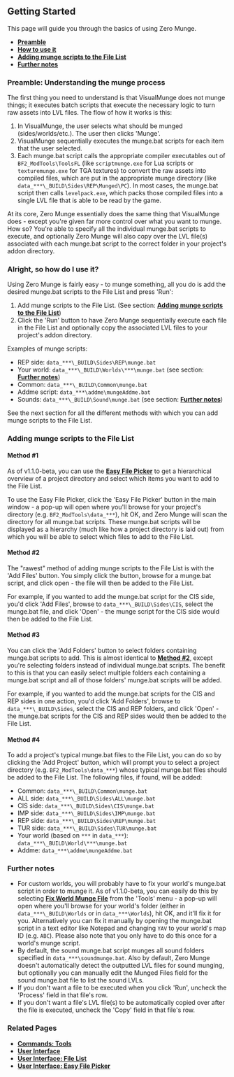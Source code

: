 ## Getting Started

This page will guide you through the basics of using Zero Munge.

- [**Preamble**](#preamble-understanding-the-munge-process)
- [**How to use it**](#alright-so-how-do-i-use-it-)
- [**Adding munge scripts to the File List**](#adding-munge-scripts-to-the-file-list)
- [**Further notes**](#further-notes)

### Preamble: Understanding the munge process

The first thing you need to understand is that VisualMunge does not munge things; it executes batch scripts that execute the necessary logic to turn raw assets into LVL files. The flow of how it works is this: 

1. In VisualMunge, the user selects what should be munged (sides/worlds/etc.). The user then clicks 'Munge'.
2. VisualMunge sequentially executes the munge.bat scripts for each item that the user selected.
3. Each munge.bat script calls the appropriate compiler executables out of `BF2_ModTools\ToolsFL` (like `scriptmunge.exe` for Lua scripts or `texturemunge.exe` for TGA textures) to convert the raw assets into compiled files, which are put in the appropriate munge directory (like `data_***\_BUILD\Sides\REP\Munged\PC`). In most cases, the munge.bat script then calls `levelpack.exe`, which packs those compiled files into a single LVL file that is able to be read by the game.

At its core, Zero Munge essentially does the same thing that VisualMunge does - except you're given far more control over what you want to munge. How so? You're able to specify all the individual munge.bat scripts to execute, and optionally Zero Munge will also copy over the LVL file(s) associated with each munge.bat script to the correct folder in your project's addon directory.

### Alright, so how do I use it?

Using Zero Munge is fairly easy - to munge something, all you do is add the desired munge.bat scripts to the File List and press 'Run':

1. Add munge scripts to the File List. (See section: [**Adding munge scripts to the File List**](#adding-munge-scripts-to-the-file-list))
2. Click the 'Run' button to have Zero Munge sequentially execute each file in the File List and optionally copy the associated LVL files to your project's addon directory.

Examples of munge scripts:

- REP side: `data_***\_BUILD\Sides\REP\munge.bat`
- Your world: `data_***\_BUILD\Worlds\***\munge.bat` (see section: [**Further notes**](#further-notes))
- Common: `data_***\_BUILD\Common\munge.bat`
- Addme script: `data_***\addme\mungeAddme.bat`
- Sounds: `data_***\_BUILD\Sound\munge.bat` (see section: [**Further notes**](#further-notes))

See the next section for all the different methods with which you can add munge scripts to the File List.

### Adding munge scripts to the File List

#### Method #1

As of v1.1.0-beta, you can use the [**Easy File Picker**](topic_ui_easyfilepicker.html) to get a hierarchical overview of a project directory and select which items you want to add to the File List. 

To use the Easy File Picker, click the 'Easy File Picker' button in the main window - a pop-up will open where you'll browse for your project's directory (e.g. `BF2_ModTools\data_***`), hit OK, and Zero Munge will scan the directory for all munge.bat scripts. These munge.bat scripts will be displayed as a hierarchy (much like how a project directory is laid out) from which you will be able to select which files to add to the File List.

#### Method #2

The "rawest" method of adding munge scripts to the File List is with the 'Add Files' button. You simply click the button, browse for a munge.bat script, and click open - the file will then be added to the File List.

For example, if you wanted to add the munge.bat script for the CIS side, you'd click 'Add Files', browse to `data_***\_BUILD\Sides\CIS`, select the munge.bat file, and click 'Open' - the munge script for the CIS side would then be added to the File List.

#### Method #3

You can click the 'Add Folders' button to select folders containing munge.bat scripts to add. This is almost identical to [**Method #2**](#method-2), except you're selecting folders instead of individual munge.bat scripts. The benefit to this is that you can easily select multiple folders each containing a munge.bat script and all of those folders' munge.bat scripts will be added.

For example, if you wanted to add the munge.bat scripts for the CIS and REP sides in one action, you'd click 'Add Folders', browse to `data_***\_BUILD\Sides`, select the CIS and REP folders, and click 'Open' - the munge.bat scripts for the CIS and REP sides would then be added to the File List.

#### Method #4

To add a project's typical munge.bat files to the File List, you can do so by clicking the 'Add Project' button, which will prompt you to select a project directory (e.g. `BF2_ModTools\data_***`) whose typical munge.bat files should be added to the File List. The following files, if found, will be added:

- Common: `data_***\_BUILD\Common\munge.bat`  
- ALL side: `data_***\_BUILD\Sides\ALL\munge.bat`
- CIS side: `data_***\_BUILD\Sides\CIS\munge.bat`
- IMP side: `data_***\_BUILD\Sides\IMP\munge.bat`
- REP side: `data_***\_BUILD\Sides\REP\munge.bat`
- TUR side: `data_***\_BUILD\Sides\TUR\munge.bat`
- Your world (based on `***` in `data_***`): `data_***\_BUILD\World\***\munge.bat`
- Addme: `data_***\addme\mungeAddme.bat`

### Further notes

- For custom worlds, you will probably have to fix your world's munge.bat script in order to munge it. As of v1.1.0-beta, you can easily do this by selecting [**Fix World Munge File**](topic_cmd_tools.html) from the 'Tools' menu - a pop-up will open where you'll browse for your world's folder (either in `data_***\_BUILD\Worlds` or in `data_***\Worlds`), hit OK, and it'll fix it for you. Alternatively you can fix it manually by opening the munge.bat script in a text editor like Notepad and changing `YAV` to your world's map ID (e.g. `ABC`). Please also note that you only have to do this once for a world's munge script.
- By default, the sound munge.bat script munges all sound folders specified in `data_***\soundmunge.bat`. Also by default, Zero Munge doesn't automatically detect the outputted LVL files for sound munging, but optionally you can manually edit the Munged Files field for the sound munge.bat file to list the sound LVLs.
- If you don't want a file to be executed when you click 'Run', uncheck the 'Process' field in that file's row.
- If you don't want a file's LVL file(s) to be automatically copied over after the file is executed, uncheck the 'Copy' field in that file's row.

### Related Pages

- [**Commands: Tools**](topic_cmd_tools.html)
- [**User Interface**](topic_ui.html)
- [**User Interface: File List**](topic_ui_filelist.html)
- [**User Interface: Easy File Picker**](topic_ui_easyfilepicker.html)